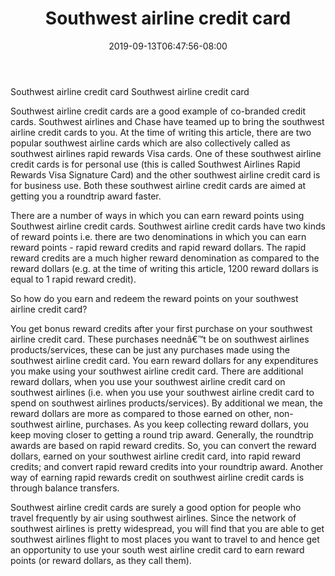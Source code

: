 ﻿---
title: "Southwest airline credit card"
date: 2019-09-13T06:47:56-08:00
description: "Credit_Cards Tips for Web Success"
featured_image: "/images/Credit_Cards.jpg"
tags: ["Credit Cards"]
---

Southwest airline credit card
Southwest airline credit card

Southwest airline credit cards are a good example of co-branded credit cards. Southwest airlines and Chase have teamed up to bring the southwest airline credit cards to you. At the time of writing this article, there are two popular southwest airline cards which are also collectively called as southwest airlines rapid rewards Visa cards. One of these southwest airline credit cards is for personal use (this is called Southwest Airlines Rapid Rewards Visa Signature Card) and the other southwest airline credit card is for business use. Both these southwest airline credit cards are aimed at getting you a roundtrip award faster.

There are a number of ways in which you can earn reward points using Southwest airline credit cards. Southwest airline credit cards have two kinds of reward points i.e. there are two denominations in which you can earn reward points - rapid reward credits and rapid reward dollars. The rapid reward credits are a much higher reward denomination as compared to the reward dollars (e.g. at the time of writing this article, 1200 reward dollars is equal to 1 rapid reward credit). 

So how do you earn and redeem the reward points on your southwest airline credit card?

You get bonus reward credits after your first purchase on your southwest airline credit card. These purchases neednâ€™t be on southwest airlines products/services, these can be just any purchases made using the southwest airline credit card. You earn reward dollars for any expenditures you make using your southwest airline credit card. There are additional reward dollars, when you use your southwest airline credit card on southwest airlines (i.e. when you use your southwest airline credit card to spend on southwest airlines products/services). By additional we mean, the reward dollars are more as compared to those earned on other, non-southwest airline, purchases. As you keep collecting reward dollars, you keep moving closer to getting a round trip award. Generally, the roundtrip awards are based on rapid reward credits. So, you can convert the reward dollars, earned on your southwest airline credit card, into rapid reward credits; and convert rapid reward credits into your roundtrip award. Another way of earning rapid rewards credit on southwest airline credit cards is through balance transfers.

Southwest airline credit cards are surely a good option for people who travel frequently by air using southwest airlines. Since the network of southwest airlines is pretty widespread, you will find that you are able to get southwest airlines flight to most places you want to travel to and hence get an opportunity to use your south west airline credit card to earn reward points (or reward dollars, as they call them). 

